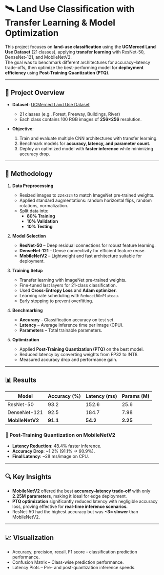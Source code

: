 # 🛰️ Land Use Classification with Transfer Learning & Model Optimization

This project focuses on **land-use classification** using the **UCMerced Land Use Dataset** (21 classes), applying **transfer learning** with ResNet-50, DenseNet-121, and MobileNetV2.  
The goal was to benchmark different architectures for accuracy–latency trade-offs, then optimize the best-performing model for **deployment efficiency** using **Post-Training Quantization (PTQ)**.

---

## 📌 Project Overview

- **Dataset**: [UCMerced Land Use Dataset](http://weegee.vision.ucmerced.edu/datasets/landuse.html)  
  - 21 classes (e.g., Forest, Freeway, Buildings, River)  
  - Each class contains 100 RGB images of **256×256** resolution.  

- **Objective**:  
  1. Train and evaluate multiple CNN architectures with transfer learning.  
  2. Benchmark models for **accuracy, latency, and parameter count**.  
  3. Deploy an optimized model with **faster inference** while minimizing accuracy drop.

---

## 🧠 Methodology

1. **Data Preprocessing**
   - Resized images to `224×224` to match ImageNet pre-trained weights.
   - Applied standard augmentations: random horizontal flips, random rotations, normalization.
   - Split data into:
     - **80% Training**
     - **10% Validation**
     - **10% Testing**

2. **Model Selection**
   - **ResNet-50** – Deep residual connections for robust feature learning.
   - **DenseNet-121** – Dense connectivity for efficient feature reuse.
   - **MobileNetV2** – Lightweight and fast architecture suitable for deployment.

3. **Training Setup**
   - Transfer learning with ImageNet pre-trained weights.
   - Fine-tuned last layers for 21-class classification.
   - Used **Cross-Entropy Loss** and **Adam optimizer**.
   - Learning rate scheduling with `ReduceLROnPlateau`.
   - Early stopping to prevent overfitting.

4. **Benchmarking**
   - **Accuracy** – Classification accuracy on test set.
   - **Latency** – Average inference time per image (CPU).
   - **Parameters** – Total trainable parameters.

5. **Optimization**
   - Applied **Post-Training Quantization (PTQ)** on the best model.
   - Reduced latency by converting weights from FP32 to INT8.
   - Measured accuracy drop and performance gain.

---

## 📊 Results

| Model         | Accuracy (%) | Latency (ms) | Params (M) |
|---------------|-------------|--------------|------------|
| ResNet-50     | 93.2        | 152.6        | 25.6       |
| DenseNet-121  | 92.5        | 184.7        | 7.98       |
| **MobileNetV2** | **91.1**    | **54.2**     | **2.25**   |

### 🚀 Post-Training Quantization on MobileNetV2
- **Latency Reduction**: 48.4% faster inference.  
- **Accuracy Drop**: ~1.2% (91.1% → 90.9%).  
- **Final Latency**: ~28 ms/image on CPU.  

---

## 🔍 Key Insights

- **MobileNetV2** offered the best **accuracy–latency trade-off** with only **2.25M parameters**, making it ideal for edge deployment.  
- **PTQ optimization** significantly reduced latency with negligible accuracy loss, proving effective for **real-time inference scenarios**.
- ResNet-50 had the highest accuracy but was **~3× slower** than MobileNetV2.

---

## 📈 Visualization
- Accuracy, precision, recall, F1 score - classification prediction performance.
- Confusion Matrix – Class-wise prediction performance.
- Latency Plots – Pre- and post-quantization inference speeds.
